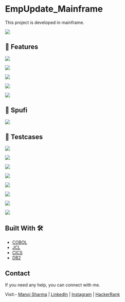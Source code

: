 # EmpUpdate_Mainframe
This project is developed in mainframe.

![](screenshots/Picture1.png)

## 📸 Features

![](screenshots/Picture1.png)

![](screenshots/Picture2.png)

![](screenshots/Picture3.png)

![](screenshots/Picture4.png)

![](screenshots/Picture5.png)

## 📸 Spufi

![](screenshots/Picture6.png)

## 📸 Testcases

![](screenshots/Picture7.png)

![](screenshots/Picture8.png)

![](screenshots/Picture9.png)

![](screenshots/Picture10.png)

![](screenshots/Picture11.png)

![](screenshots/Picture12.png)

![](screenshots/Picture13.png)

![](screenshots/Picture14.png)

## Built With 🛠
- [COBOL](https://en.wikipedia.org/wiki/COBOL)
- [JCL](https://en.wikipedia.org/wiki/Job_Control_Language)
- [CICS](https://en.wikipedia.org/wiki/CICS)
- [DB2](https://en.wikipedia.org/wiki/IBM_Db2)
  
## Contact
If you need any help, you can connect with me.

Visit:- [Manoj Sharma](https://devmansh.github.io) | [LinkedIn](https://linkedin.com/in/devmansh) | [Instagram](https://www.instagram.com/themohitsharma.in/) | [HackerRank](https://www.hackerrank.com/devmansh)